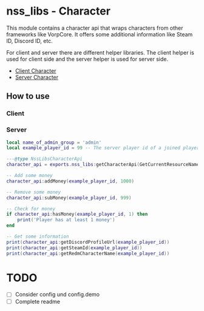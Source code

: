 # nss_libs - Character

This module contains a character api that wraps characters from other frameworks like VorpCore. It offers
some additional information like Steam ID, Discord ID, etc.

For client and server there are different helper libraries. The client helper is used for client side and the server
helper is used for server side.

* [Client Character](./client/README.md)
* [Server Character](./server/README.md)

## How to use

### Client

### Server

```lua
local name_of_admin_group = 'admin'
local example_player_id = 99 -- The server player id of a joined player

---@type NssLibsCharacterApi
character_api = exports.nss_libs:getCharacterApi(GetCurrentResourceName(), name_of_admin_group)

-- Add some money
character_api:addMoney(example_player_id, 1000)

-- Remove some money
character_api:subMoney(example_player_id, 999)

-- Check for money
if character_api:hasMoney(example_player_id, 1) then
    print('Player has at least 1 money')
end

-- Get some information
print(character_api:getDiscordProfileUrl(example_player_id))
print(character_api:getSteamId(example_player_id))
print(character_api:getRedmCharacterName(example_player_id))
```

# TODO

- [ ] Consider config und config.demo
- [ ] Complete readme